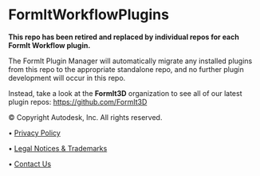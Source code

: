# FormItWorkflowPlugins

**This repo has been retired and replaced by individual repos for each FormIt Workflow plugin.** 

The FormIt Plugin Manager will automatically migrate any installed plugins from this repo to the appropriate standalone repo, and no further plugin development will occur in this repo.

Instead, take a look at the **FormIt3D** organization to see all of our latest plugin repos: https://github.com/FormIt3D


© Copyright Autodesk, Inc. All rights reserved.

•	[Privacy Policy](http://usa.autodesk.com/privacy/)

•	[Legal Notices & Trademarks](http://www.autodesk.com/trademark)

•	[Contact Us](mailto:appsinfo@autodesk.com)
